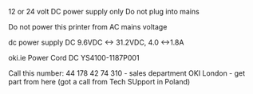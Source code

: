 12 or 24 volt DC power supply only
Do not plug into mains

Do not power this printer from AC mains voltage

dc power supply
DC 9.6VDC <-> 31.2VDC, 4.0 <->1.8A

oki.ie
Power Cord DC YS4100-1187P001


Call this number:
44 178 42 74 310 - sales department OKI London - get part from here (got a call from Tech SUpport in Poland)